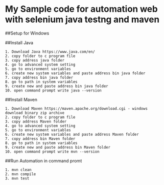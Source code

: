 # My Sample code for automation web with selenium java testng and maven

##Setup for Windows

##Install Java
```
1. Download Java https://www.java.com/en/
2. copy folder to c program file
3. copy address java folder
4. go to advanced system setting
5. go to environment variables
6. create new system variables and paste address bin java folder
7. copy address bin java folder
8. go to path in system variables
9. create new and paste address bin java folder
10. open command prompt write java --version
```

##Install Maven
```
1. Download Maven https://maven.apache.org/download.cgi - windows download binary zip archive
2. copy folder to c program file
3. copy address Maven folder
4. go to advanced system setting
5. go to environment variables
6. create new system variables and paste address Maven folder
7. copy address bin Maven folder
8. go to path in system variables
9. create new and paste address bin Maven folder
10. open command prompt write mvn --version
```

##Run Automation in command promt
```
1. mvn clean
2. mvn compile
3. mvn test
```
